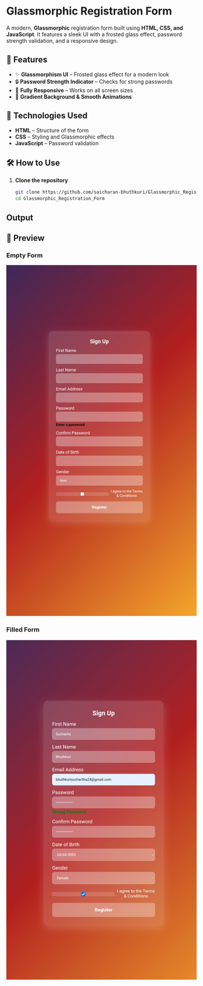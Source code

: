 # Glassmorphic Registration Form  

A modern, **Glassmorphic** registration form built using **HTML, CSS, and JavaScript**. It features a sleek UI with a frosted glass effect, password strength validation, and a responsive design.  

## 🚀 Features  
- ✨ **Glassmorphism UI** – Frosted glass effect for a modern look  
- 🔒 **Password Strength Indicator** – Checks for strong passwords  
- 📱 **Fully Responsive** – Works on all screen sizes  
- 🎨 **Gradient Background & Smooth Animations**  

## 📌 Technologies Used  
- **HTML** – Structure of the form  
- **CSS** – Styling and Glassmorphic effects  
- **JavaScript** – Password validation  

## 🛠 How to Use  
1. **Clone the repository**  
   ```bash
   git clone https://github.com/saicharan-bhuthkuri/Glassmorphic_Registration_Form.git
   cd Glassmorphic_Registration_Form
   ```
## Output
## 📸 Preview  

### Empty Form  
![Glassmorphic Form - Empty](https://github.com/saicharan-bhuthkuri/Glassmorphic_Registration_Form/blob/master/image1.jpg)

### Filled Form  
![Glassmorphic Form - Filled](https://raw.githubusercontent.com/saicharan-bhuthkuri/Glassmorphic_Registration_Form/main/image2.jpg)  
